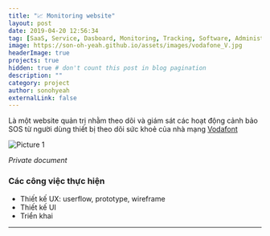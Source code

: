```yaml
---
title: "📈 Monitoring website"
layout: post
date: 2019-04-20 12:56:34
tag: [SaaS, Service, Dasboard, Monitoring, Tracking, Software, Administration]
image: https://son-oh-yeah.github.io/assets/images/vodafone_V.jpg
headerImage: true
projects: true
hidden: true # don't count this post in blog pagination
description: ""
category: project
author: sonohyeah
externalLink: false
---
```


<p>Là một website quản trị nhằm theo dõi và giám sát các hoạt động cảnh bảo SOS từ người dùng thiết bị theo dõi sức khoẻ của nhà mạng <a href="https://www.vodafone.com/content/index.html">Vodafont</a></p> 

![Picture 1](https://mir-s3-cdn-cf.behance.net/project_modules/fs/235cb579112683.5cb8c4fd7c9e3.png)

_Private document_

### Các công việc thực hiện
- Thiết kế UX: userflow, prototype, wireframe
- Thiết kế UI
- Triển khai

---